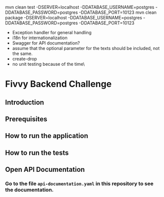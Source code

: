 mvn clean test -DSERVER=localhost -DDATABASE_USERNAME=postgres -DDATABASE_PASSWORD=postgres -DDATABASE_PORT=10123
mvn clean package -DSERVER=localhost -DDATABASE_USERNAME=postgres -DDATABASE_PASSWORD=postgres -DDATABASE_PORT=10123

- Exception handler for general handling
- i18n for internationalization
- Swagger for API documentation?
- assume that the optional parameter for the texts should be included, not the same.
- create-drop
- no unit testing because of the time\

# Fivvy Backend Challenge

## Introduction

## Prerequisites

## How to run the application

## How to run the tests

## Open API Documentation

### Go to the file `api-documentation.yaml` in this repository to see the documentation.